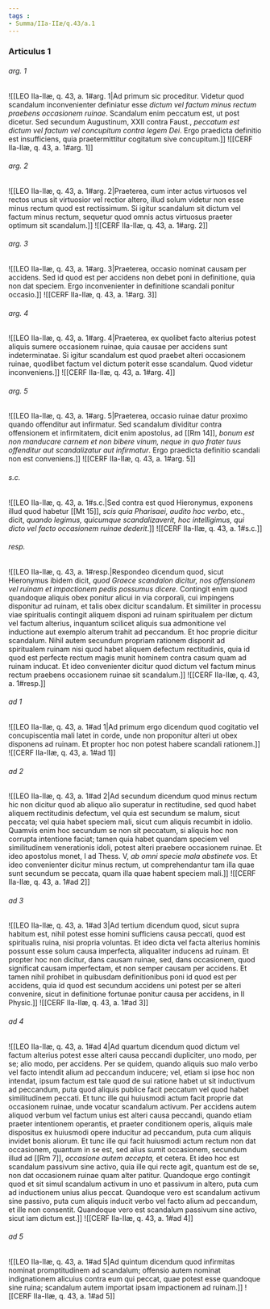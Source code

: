 ```yaml
---
tags : 
- Summa/IIa-IIæ/q.43/a.1
---
```


### Articulus 1

###### arg. 1
![[LEO IIa-IIæ, q. 43, a. 1#arg. 1|Ad primum sic proceditur. Videtur quod scandalum inconvenienter definiatur esse *dictum vel factum minus rectum praebens occasionem ruinae*. Scandalum enim peccatum est, ut post dicetur. Sed secundum Augustinum, XXII contra Faust., *peccatum est dictum vel factum vel concupitum contra legem Dei*. Ergo praedicta definitio est insufficiens, quia praetermittitur cogitatum sive concupitum.]]
![[CERF IIa-IIæ, q. 43, a. 1#arg. 1]]

###### arg. 2
![[LEO IIa-IIæ, q. 43, a. 1#arg. 2|Praeterea, cum inter actus virtuosos vel rectos unus sit virtuosior vel rectior altero, illud solum videtur non esse minus rectum quod est rectissimum. Si igitur scandalum sit dictum vel factum minus rectum, sequetur quod omnis actus virtuosus praeter optimum sit scandalum.]]
![[CERF IIa-IIæ, q. 43, a. 1#arg. 2]]

###### arg. 3
![[LEO IIa-IIæ, q. 43, a. 1#arg. 3|Praeterea, occasio nominat causam per accidens. Sed id quod est per accidens non debet poni in definitione, quia non dat speciem. Ergo inconvenienter in definitione scandali ponitur occasio.]]
![[CERF IIa-IIæ, q. 43, a. 1#arg. 3]]

###### arg. 4
![[LEO IIa-IIæ, q. 43, a. 1#arg. 4|Praeterea, ex quolibet facto alterius potest aliquis sumere occasionem ruinae, quia causae per accidens sunt indeterminatae. Si igitur scandalum est quod praebet alteri occasionem ruinae, quodlibet factum vel dictum poterit esse scandalum. Quod videtur inconveniens.]]
![[CERF IIa-IIæ, q. 43, a. 1#arg. 4]]

###### arg. 5
![[LEO IIa-IIæ, q. 43, a. 1#arg. 5|Praeterea, occasio ruinae datur proximo quando offenditur aut infirmatur. Sed scandalum dividitur contra offensionem et infirmitatem, dicit enim apostolus, ad [[Rm 14]], *bonum est non manducare carnem et non bibere vinum, neque in quo frater tuus offenditur aut scandalizatur aut infirmatur*. Ergo praedicta definitio scandali non est conveniens.]]
![[CERF IIa-IIæ, q. 43, a. 1#arg. 5]]

###### s.c.
![[LEO IIa-IIæ, q. 43, a. 1#s.c.|Sed contra est quod Hieronymus, exponens illud quod habetur [[Mt 15]], *scis quia Pharisaei, audito hoc verbo*, etc., dicit, *quando legimus, quicumque scandalizaverit, hoc intelligimus, qui dicto vel facto occasionem ruinae dederit*.]]
![[CERF IIa-IIæ, q. 43, a. 1#s.c.]]

###### resp.
![[LEO IIa-IIæ, q. 43, a. 1#resp.|Respondeo dicendum quod, sicut Hieronymus ibidem dicit, *quod Graece scandalon dicitur, nos offensionem vel ruinam et impactionem pedis possumus dicere*. Contingit enim quod quandoque aliquis obex ponitur alicui in via corporali, cui impingens disponitur ad ruinam, et talis obex dicitur scandalum. Et similiter in processu viae spiritualis contingit aliquem disponi ad ruinam spiritualem per dictum vel factum alterius, inquantum scilicet aliquis sua admonitione vel inductione aut exemplo alterum trahit ad peccandum. Et hoc proprie dicitur scandalum. Nihil autem secundum propriam rationem disponit ad spiritualem ruinam nisi quod habet aliquem defectum rectitudinis, quia id quod est perfecte rectum magis munit hominem contra casum quam ad ruinam inducat. Et ideo convenienter dicitur quod dictum vel factum minus rectum praebens occasionem ruinae sit scandalum.]]
![[CERF IIa-IIæ, q. 43, a. 1#resp.]]

###### ad 1
![[LEO IIa-IIæ, q. 43, a. 1#ad 1|Ad primum ergo dicendum quod cogitatio vel concupiscentia mali latet in corde, unde non proponitur alteri ut obex disponens ad ruinam. Et propter hoc non potest habere scandali rationem.]]
![[CERF IIa-IIæ, q. 43, a. 1#ad 1]]

###### ad 2
![[LEO IIa-IIæ, q. 43, a. 1#ad 2|Ad secundum dicendum quod minus rectum hic non dicitur quod ab aliquo alio superatur in rectitudine, sed quod habet aliquem rectitudinis defectum, vel quia est secundum se malum, sicut peccata; vel quia habet speciem mali, sicut cum aliquis recumbit in idolio. Quamvis enim hoc secundum se non sit peccatum, si aliquis hoc non corrupta intentione faciat; tamen quia habet quandam speciem vel similitudinem venerationis idoli, potest alteri praebere occasionem ruinae. Et ideo apostolus monet, I ad Thess. V, *ab omni specie mala abstinete vos*. Et ideo convenienter dicitur minus rectum, ut comprehendantur tam illa quae sunt secundum se peccata, quam illa quae habent speciem mali.]]
![[CERF IIa-IIæ, q. 43, a. 1#ad 2]]

###### ad 3
![[LEO IIa-IIæ, q. 43, a. 1#ad 3|Ad tertium dicendum quod, sicut supra habitum est, nihil potest esse homini sufficiens causa peccati, quod est spiritualis ruina, nisi propria voluntas. Et ideo dicta vel facta alterius hominis possunt esse solum causa imperfecta, aliqualiter inducens ad ruinam. Et propter hoc non dicitur, dans causam ruinae, sed, dans occasionem, quod significat causam imperfectam, et non semper causam per accidens. Et tamen nihil prohibet in quibusdam definitionibus poni id quod est per accidens, quia id quod est secundum accidens uni potest per se alteri convenire, sicut in definitione fortunae ponitur causa per accidens, in II Physic.]]
![[CERF IIa-IIæ, q. 43, a. 1#ad 3]]

###### ad 4
![[LEO IIa-IIæ, q. 43, a. 1#ad 4|Ad quartum dicendum quod dictum vel factum alterius potest esse alteri causa peccandi dupliciter, uno modo, per se; alio modo, per accidens. Per se quidem, quando aliquis suo malo verbo vel facto intendit alium ad peccandum inducere; vel, etiam si ipse hoc non intendat, ipsum factum est tale quod de sui ratione habet ut sit inductivum ad peccandum, puta quod aliquis publice facit peccatum vel quod habet similitudinem peccati. Et tunc ille qui huiusmodi actum facit proprie dat occasionem ruinae, unde vocatur scandalum activum. Per accidens autem aliquod verbum vel factum unius est alteri causa peccandi, quando etiam praeter intentionem operantis, et praeter conditionem operis, aliquis male dispositus ex huiusmodi opere inducitur ad peccandum, puta cum aliquis invidet bonis aliorum. Et tunc ille qui facit huiusmodi actum rectum non dat occasionem, quantum in se est, sed alius sumit occasionem, secundum illud ad [[Rm 7]], *occasione autem accepta,* et cetera. Et ideo hoc est scandalum passivum sine activo, quia ille qui recte agit, quantum est de se, non dat occasionem ruinae quam alter patitur. Quandoque ergo contingit quod et sit simul scandalum activum in uno et passivum in altero, puta cum ad inductionem unius alius peccat. Quandoque vero est scandalum activum sine passivo, puta cum aliquis inducit verbo vel facto alium ad peccandum, et ille non consentit. Quandoque vero est scandalum passivum sine activo, sicut iam dictum est.]]
![[CERF IIa-IIæ, q. 43, a. 1#ad 4]]

###### ad 5
![[LEO IIa-IIæ, q. 43, a. 1#ad 5|Ad quintum dicendum quod infirmitas nominat promptitudinem ad scandalum; offensio autem nominat indignationem alicuius contra eum qui peccat, quae potest esse quandoque sine ruina; scandalum autem importat ipsam impactionem ad ruinam.]]
![[CERF IIa-IIæ, q. 43, a. 1#ad 5]]

